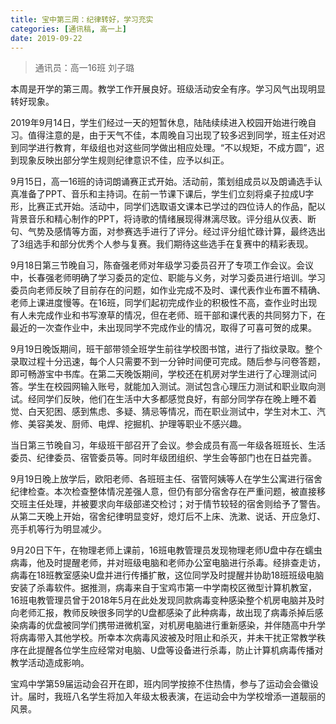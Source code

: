 ```yaml
---
title: 宝中第三周：纪律转好，学习充实
categories: [通讯稿, 高一上]
date: 2019-09-22
---
```


> 通讯员：高一16班 刘子璐

本周是开学的第三周。教学工作开展良好。班级活动安全有序。学习风气出现明显转好现象。

2019年9月14日，学生们经过一天的短暂休息，陆陆续续进入校园开始进行晚自习。值得注意的是，由于天气不佳，本周晚自习出现了较多迟到同学，班主任对迟到同学进行教育，年级组也对这些同学做出相应处理。“不以规矩，不成方圆”，迟到现象反映出部分学生规则纪律意识不佳，应予以纠正。

9月15日，高一16班的诗词朗诵赛正式开始。活动前，策划组成员以及朗诵选手认真准备了PPT、音乐和主持词。在前一节课下课后，学生们立刻将桌子拉成U字形，比赛正式开始。活动中，同学们选取语文课本已学过的四位诗人的作品，配以背景音乐和精心制作的PPT，将诗歌的情绪展现得淋漓尽致。评分组从仪表、断句、气势及感情等方面，对参赛选手进行了评分。经过评分组忙碌计算，最终选出了3组选手和部分优秀个人参与复赛。我们期待这些选手在复赛中的精彩表现。

9月18日第三节晚自习，陈奋强老师对年级学习委员召开了专项工作会议。会议中，长春强老师明确了学习委员的定位、职能与义务，对学习委员进行培训。学习委员向老师反映了目前存在的问题，如作业完成不及时、课代表作业布置不精确、老师上课进度慢等。在16班，同学们起初完成作业的积极性不高，查作业时出现有人未完成作业和书写潦草的情况，但在老师、班干部和课代表的共同努力下，在最近的一次查作业中，未出现同学不完成作业的情况，取得了可喜可贺的成果。

9月19日晚饭期间，班干部带领全班学生前往学校图书馆，进行了指纹录取。整个录取过程十分迅速，每个人只需要不到一分钟时间便可完成。随后参与问卷答题，即可畅游宝中书库。在第二天晚饭期间，学校还在机房对学生进行了心理测试问答。学生在校园网输入账号，就能加入测试。测试包含心理压力测试和职业取向测试。经同学们反映，他们在生活中大多都感觉良好，有部分同学存在晚上睡不着觉、白天犯困、感到焦虑、多疑、猜忌等情况，而在职业测试中，学生对木工、汽修、美容美发、厨师、电焊、挖掘机、护理等职业不感兴趣。

当日第三节晚自习，年级班干部召开了会议。参会成员有高一年级各班班长、生活委员、纪律委员、宿管委员等。同时年级团组织、学生会等部门也在日益完善。

9月19日晚上放学后，欧阳老师、各班班主任、宿管阿姨等人在学生公寓进行宿舍纪律检查。本次检查整体情况差强人意，但仍有部分宿舍存在严重问题，被直接移交班主任处理，并被要求向年级部递交检讨；对于情节较轻的宿舍则给予了警告。从第二天晚上开始，宿舍纪律明显变好，熄灯后不上床、洗漱、说话、开应急灯、亮手机等行为明显减少。

9月20日下午，在物理老师上课前，16班电教管理员发现物理老师U盘中存在蠕虫病毒，他及时提醒老师，并对班级电脑和老师办公室电脑进行杀毒。经排查走访，病毒在18班教室感染U盘并进行传播扩散，这位同学及时提醒并协助18班班级电脑安装了杀毒软件。据推测，病毒来自于宝鸡市第一中学南校区微型计算机教室，16班电教管理员曾于2018年5月在此处发现同款病毒变种感染整个机房电脑并及时向老师汇报，教师反映很多同学的U盘都感染了此种病毒，故出现了病毒杀掉后感染病毒的优盘被同学们携带进微机室，对机房电脑进行重新感染，并伴随高中升学将病毒带入其他学校。所幸本次病毒风波被及时阻止和杀灭，并未干扰正常教学秩序在此提醒各位学生应经常对电脑、U盘等设备进行杀毒，防止计算机病毒传播对教学活动造成影响。

宝鸡中学第59届运动会召开在即，班内同学按捺不住热情，参与了运动会会徽设计。届时，我班八名学生将加入年级太极表演，在运动会中为学校增添一道靓丽的风景。
